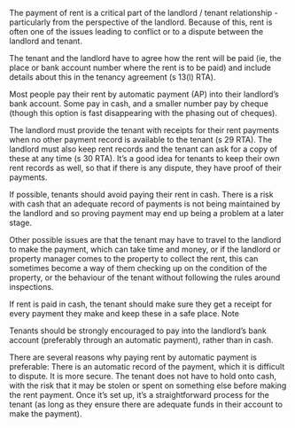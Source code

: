 The payment of rent is a critical part of the landlord / tenant relationship - particularly from the perspective of the landlord. Because of this, rent is often one of the issues leading to conflict or to a dispute between the landlord and tenant. 

The tenant and the landlord have to agree how the rent will be paid (ie, the place or bank account number where the rent is to be paid) and include details about this in the tenancy agreement (s 13(l) RTA). 

Most people pay their rent by automatic payment (AP) into their landlord’s bank account. Some pay in cash, and a smaller number pay by cheque (though this option is fast disappearing with the phasing out of cheques).

The landlord must provide the tenant with receipts for their rent payments when no other payment record is available to the tenant (s 29 RTA). The landlord must also keep rent records and the tenant can ask for a copy of these at any time (s 30 RTA). It’s a good idea for tenants to keep their own rent records as well, so that if there is any dispute, they have proof of their payments.

If possible, tenants should avoid paying their rent in cash. There is a risk with cash that an adequate record of payments is not being maintained by the landlord and so proving payment may end up being a problem at a later stage. 

Other possible issues are that the tenant may have to travel to the landlord to make the payment, which can take time and money, or if the landlord or property manager comes to the property to collect the rent, this can sometimes become a way of them checking up on the condition of the property, or the behaviour of the tenant without following the rules around inspections. 

If rent is paid in cash, the tenant should make sure they get a receipt for every payment they make and keep these in a safe place. 
Note

Tenants should be strongly encouraged to pay into the landlord’s bank account (preferably through an automatic payment), rather than in cash. 

There are several reasons why paying rent by automatic payment is preferable: 
There is an automatic record of the payment, which it is difficult to dispute. 
It is more secure. The tenant does not have to hold onto cash, with the risk that it may be stolen or spent on something else before making the rent payment.
Once it’s set up, it’s a straightforward process for the tenant (as long as they ensure there are adequate funds in their account to make the payment).